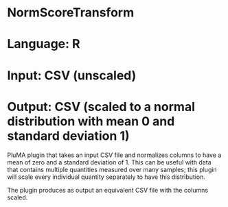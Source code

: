 # NormScoreTransform
# Language: R
# Input: CSV (unscaled)
# Output: CSV (scaled to a normal distribution with mean 0 and standard deviation 1)

PluMA plugin that takes an input CSV file and normalizes columns to have a mean of zero and a standard deviation of 1.
This can be useful with data that contains multiple quantities measured over many samples; this plugin will
scale every individual quantity separately to have this distribution.

The plugin produces as output an equivalent CSV file with the columns scaled.

